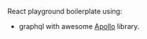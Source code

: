 React playground boilerplate using:
  - graphql with awesome [Apollo](https://www.apollographql.com/docs/) library.

